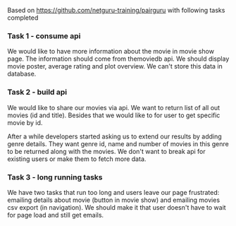 Based on https://github.com/netguru-training/pairguru with following tasks completed

### Task 1 - consume api
 We would like to have more information about the movie in movie show page. The information should come from themoviedb api. We should display movie poster, average rating and plot overview. We can't store this data in database.

### Task 2 - build api
 We would like to share our movies via api. We want to return list of all out movies (id and title). Besides that we would like to for user to get specific movie by id.

 After a while developers started asking us to extend our results by adding genre details. They want genre id, name and number of movies in this genre to be returned along with the movies. We don't want to break api for existing users or make them to fetch more data.

### Task 3 - long running tasks
 We have two tasks that run too long and users leave our page frustrated: emailing details about movie (button in movie show) and emailing movies csv export (in navigation). We should make it that user doesn't have to wait for page load and still get emails.